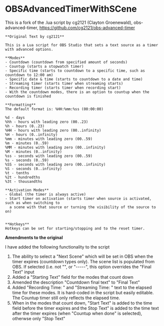 # OBSAdvancedTimerWithSCene

This is a fork of the .lua script by cg2121 (Clayton Groenewald), obs-advanced-timer, https://github.com/cg2121/obs-advanced-timer
```
**Original Text by cg2121**

This is a Lua script for OBS Studio that sets a text source as a timer with advanced options.  

**Modes**  
- Countdown (countdown from specified amount of seconds)  
- Countup (starts a stopwatch timer)  
- Specific time (starts to countdown to a specific time, such as countdown to 12:00 am)  
- Specific date & time (starts to countdown to a date and time)  
- Streaming timer (starts timer when streaming starts)  
- Recording timer (starts timer when recording start)  
- With the countdown modes, there is an option to countup when the countdown is finished

**Formatting**  
The default format is: %HH:%mm:%ss (00:00:00)

%d - days
%hh - hours with leading zero (00..23)
%h - hours (0..23)
%HH - hours with leading zero (00..infinity)
%H - hours (0..infinity)
%mm - minutes with leading zero (00..59)
%m - minutes (0..59)
%MM - minutes with leading zero (00..infinity)
%M - minutes (0..infinity)
%ss - seconds with leading zero (00..59)
%s - seconds (0..59)
%SS - seconds with leading zero (00..infinity)
%S - seconds (0..infinity)
%t - tenths
%2t - hundredths
%3t - thousandths

**Activation Modes**  
- Global (the timer is always active)  
- Start timer on activation (starts timer when source is activated, such as when switching to 
  a scene with that source or turning the visibility of the source to on)  


**Hotkeys**  
Hotkeys can be set for starting/stopping and to the reset timer.
```

**Amendments to the original**

I have added the following functionality to the script
1. The ability to select a "Next Scene" which will be set in OBS when the timer expires (countdown types only). The scene list is populated from OBS. If selected (i.e. not "", or "-----", this option overrides the "Final Text" input
2. Added a "Starting Text" field for the modes that count down
3. Amended the description "Countdown final text" to "Final Text"
4. Added "Recording Time: " and "Streaming Time: " text to the elapsed time for these modes. It is hard-coded in the script but easily editable. The Countup timer still only reflects the elapsed time.
5. When in the modes that count down, "Start Text" is added to the time field before the timer expires and the Stop Text" is added to the time text after the timer expires (when "Countup when done" is selected), otherwse only "Stop Text"
